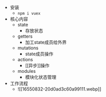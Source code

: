 - 安装
	- `npm i vuex`
- 核心内容
	- state
		- 存放状态
	- getters
		- 加工state成员给外界
	- mutations
		- state成员操作
	- actions
		- [[异步]]操作
	- modules
		- 模块化状态管理
- 工作流程
	- ![[16550832-20d0ad3c60a99111.webp]]
